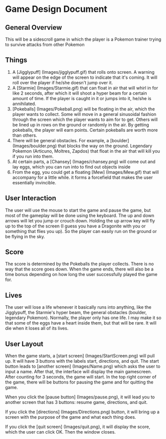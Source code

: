 # Game Design Document

## General Overview
This will be a sidescroll game in which the player is a Pokemon trainer trying to survive
attacks from other Pokemon

## Things
  1. A [Jigglypuff] (Images/jigglypuff.gif) that rolls onto screen. A warning will appear on the
  edge of the screen to indicate that it's coming. It will roll over the player if he/she
  doesn't jump over it.
  1. A [Starmie] (Images/Starmie.gif) that can float in air that will whirl in for like 2 seconds, after which it
  will shoot a hyper beam for a certain amount of time. If the player is caught
  in it or jumps into it, he/she is annihilated.
  1. [Pokeballs] (Images/Pokeball.png) will be floating in the air, which the player wants to collect. Some will
  move in a general sinusoidal fashion through the screen which the player wants
  to aim for to get. Others will be lined up in rows on the ground or randomly in the air.
  By getting pokeballs, the player will earn points. Certain pokeballs
  are worth more than others.
  1. There will be general obstacles. For example, a [boulder] (Images/boulder.png) that blocks the way on the
  ground. Legendary Pokemon (Articuno, Moltres, Zapdos) that float in the air that will
  kill you if you run into them.
  1. At certain parts, a [Chansey] (Images/chansey.png) will come out and lay eggs, which you can run into
  to find out objects inside
  1. From the egg, you could get a floating [Mew] (Images/Mew.gif) that will accompany for
  a little while. it forms a forcefield that makes the user essentially invincible.
  
## User Interaction
The user will use the mouse to start the game and pause the game, but most of the gameplay
will be done using the keyboard. The up and down arrows will let you jump or crouch down.
Holding the up arrow key will fly up to the top of the screen (I guess you have a 
Dragonite with you or something that flies you up). So the player can easily run on the ground
or be flying in the sky.

## Score
The score is determined by the Pokeballs the player collects. There is no way that the score
goes down. When the game ends, there will also be a time bonus depending on how long
the user successfully played the game for. 

## Lives
The user will lose a life whenever it basically runs into anything, like the Jigglypuff,
the Starmie's hyper beam, the general obstacles (boulder, legendary Pokemon). Normally, the player
only has one life. I may make it so that some of the eggs have a heart inside them, but that will
be rare. It will die when it loses all of its lives.

## User Layout
When the game starts, a [start screen] (Images/StartScreen.png) will pull up.
It will have 3 buttons with the labels
start, directions, and quit. The start button leads to [another screen] (Images/Name.png) which asks the user
to input a name. After that, the interface will display the main gamescreen.
After counting for 3 seconds, the game will start. In the top right corner of the game,
there will be buttons for pausing the game and for quitting the game.

When you click the [pause button] (Images/pause.png), it will lead you to another screen that has 3 buttons:
resume game, directions, and quit.

If you click the [directions] (Images/Directions.png) button, it will bring up a screen with the purpose of 
the game and what each thing does.

If you click the [quit screen] (Images/quit.png), it will display the score, which the user can click OK.
Then the window closes.



